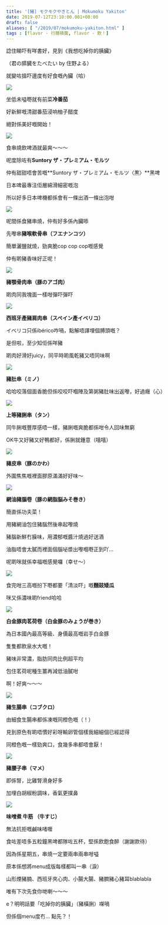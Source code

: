 ```yaml
---
title: '[豬] モクモクやきとん | Mokumoku Yakiton'
date: 2019-07-12T23:10:00.001+08:00
draft: false
aliases: [ "/2019/07/mokumoku-yakiton.html" ]
tags : [flavor - 行膳積腹, flavor - 飲！]
---
```


諗住睇吓有咩書好，見到《我想吃掉你的胰臟》  

（君の膵臓をたべたい by 住野よる）  

就變咗搵吓邊度有好食嘅內臟（哈）

![](https://17o5qw.ch.files.1drv.com/y4mOwHA0UMUcH4Xg3Lst-6swDxSwxc9Bp7wLX6ga8QcB9Y_NKCXx2H12HAcl7ZJVxTW9mS3BvGFwIePjqFxjQatitrtejcF7X0j1sfp3OSJXUYWWt-AyiliavlzBBwcrRRtI9aa4uDWTouJdxuGkXEXPF3gjlLh0mzOr2p0Ake1IAdnnfYtsVMXwIGBfLlqc5IujOnCVp6GEQuFNUBU0JlL3w?width=660&height=371&cropmode=none)

坐低未嗌嘢就有前菜**冷番茄**

好新鮮嘅清甜番茄浸响柚子醋度

絕對係美好嘅開始！

![](https://17o2qw.ch.files.1drv.com/y4mKUoa4QYBV9_tF2TEHyTZDJ7lw2IwX9ZnRrvTb3hAXsEfloq2FaqiBEn8D0PDFAgzB6-WJ5Mz1i9U5-a25dIM9GD9PodAotH-MXsOX9s8H1Dtp4Pk0gdTUOzjmARWPRARcudUsxj90MlLt-EOrzpGdbBlCCtpFIUlTrewxXgjKIiuFOfLkbEq7xYoxejp0-CYV2aRUQZlvs88HdJypd8lmA?width=371&height=660&cropmode=none)

食串燒飲啤酒就最爽～～～

呢度除咗有**Suntory ザ・プレミアム・モルツ**

仲有甜甜唔會苦嘅**Suntory ザ・プレミアム・モルツ〈黒〉**黑啤

日本啤最專注佢層綿滑細密嘅泡

所以好多日本啤機都係會有一條出酒一條出泡咁

![](https://17o3qw.ch.files.1drv.com/y4mh4vw-MNXnuYQifx4_joCaG-Ut4--rfma99-OdhjYJ1_WvUANm0Vf8wDDanbHlt8_VPb5ZeJNE-X25f1YQbuYKMRMcBi813qrVkI6_lJkdT5BjMFphUo2Cgmgd4PSDGFTWk55M4JfdkvkHOuh2iWOHAmMy_5nGBxMef-15LqTlfNRRUt0TobjfTAnVaG4_wLPWyRP53eu5BmpwBH_6Pmpgw?width=660&height=371&cropmode=none)

呢間係食豬串燒，仲有好多係內臟㖭

先嚟串**豬喉軟骨串（フエナンコツ）**

簡單灑鹽就燒，勁爽脆cop cop cop嘅感覺

仲有啲豬香味好正呢！

![](https://17o0qw.ch.files.1drv.com/y4mX4hiiBkLkwco-b1cM9VvDIAl894T_GoLRCxxTrMBFG66SEO8s1z9dc6eJvlSMbmh9PjWfkO6VM4nNGGiLCZIy0PS9ibtnquQvR1XdHJUdZh4-pJZlmHvC45ZsaY7URBs7XlSwXHAuDqyv7xcXG8UPnwDGbfejSg66XRWcSBUhuQC-x_DnxFNV_JAvQbk_-GRtHLadw5eWCLtP0OZlRl9ww?width=660&height=371&cropmode=none)

**豬顎骨肉串（豚のアゴ肉）**

啲肉同我塊面一樣咁彈吓彈吓

![](https://17o1qw.ch.files.1drv.com/y4mRjpju22wV3N2WhIQISCNrfeg7k1txt-yePptQFxGEwDoR_zHaQLScZpPezSZxg39K3Rpeajqs_U7drguf6RCv6-iraly-VBq-jelOdIU-la3A4qJbETAtKx-fhAOWewc5htsgf88m_OKH-RZ-r1TvLDl5Nyn0iG8rJY-f_UFdYdGk4MPhA5pRG4vGSa-m074IBs8y_alvHXaTHazB6F74A?width=660&height=371&cropmode=none)

**西班牙產豬肩肉串（スペイン產イベリコ）**

イベリコ只係ibérico咋喎，點解唔譯埋個膊頭嘅？

是但啦，至少知佢係咩豬

啲肉好滑好juicy，同平時啲風乾豬又唔同味啊

![](https://17oyqw.ch.files.1drv.com/y4me_wzfl0zZfsbKj9zs9iHDzBgU3gyseS7jsYn8C2jr16SO1aClFXXbqfPoCOWoemqyP5g0YFAsuTOtwmpdA0bCLJixXTXUxaaMRp6LEbsTy3A095W1OnqdRTZOxZVLpU0VSiP9LCH5vdd3ljvE9fbtnWcUaVrVLMGFyqbNO4Q4Wh5Ow2613z8RyH75EGjXCpQUV2hHo3X1Wk2o18xVfCyZw?width=660&height=371&cropmode=none)

**豬肚串（ミノ）**

哈哈咬落個面香脆但係咬咬吓嗰陣及第粥豬肚味出返嚟，好過癮（心）

![](https://17ozqw.ch.files.1drv.com/y4meZoH51rzHVsO0nkbnB83X0VgUKQ0BQ5N8mbO0yyscDCqSdQ37mBNz_AKp5yQipaRRYnsVkHJSGkHvh9GOmSLyaegATHAdLgWmF5nHGTLn3wpJOzgNKQeMCnUEbmjWU5q55U58u76xbgys3cUqmtfnV8lrm3l7AoMkrTHUzeXAwGwCYdq8GI5pBZnsJ2Ats9ejLS98TaW50HRrCIWpbAjjg?width=660&height=371&cropmode=none)

**上等豬脷串（タン）**

同牛脷嘅豐厚感唔一樣，豬脷嘅爽脆都係咁令人回味無窮

OK牛又好豬又好鴨都好，係脷就鍾意（嘻嘻）

![](https://17owqw.ch.files.1drv.com/y4miN8KCHqk0b-836AI8bCer3mCQgGc09XObk-dluRRzzg3Qwc0OmtQSeQPKDj0WYWUA21psMwOimL8BgnUPAWbuQ-yYRTrzuHWepAJ8aKYqPm9M0GJPe24aHVhfnR12ha2KjjcXoPzWUzHQvmN1-hcWzx_3fze9NGoN6qsiAeU7uwjFv2D5c9DlA_1w7-wle9mQCma-kSh4O2Qqd66jKNp1Q?width=660&height=371&cropmode=none)

**豬皮串（豚のかわ）**

外圍焦焦嘅裡面膠原滿滿好好味～

![](https://17oxqw.ch.files.1drv.com/y4m7IUTfDoZwZisurqas96dsdNL43HgMv1VYZLwhrKDW4CFb2OaOrbVftanwoz5RmGo2jAQCvB-3n88YNsvmmTij1PUjUzjkmtbCurPrpewKoytLwjVFAQ38qP3GiubyF6qYmrIkN6TVZeuJz2MpMNejbXIaECdrjl7TlsEjS4nTWH3hNQ-ht6a9GtYhqoIV6NQeebbYx7AMSvQJ2YUXF_1sQ?width=660&height=371&cropmode=none)

**網油豬腦卷（豚の網脂脳みそ巻き）**

簡直係功夫菜！

用豬網油包住豬腦然後串起嚟燒

豬腦新鮮冇臊味，用濃郁嘅醬汁燒過好送酒

油脂唔會太膩而裡面個腦咇漿出嚟嗰嘢正到吖...

呢啲咪就係幸福嘅感覺囉（幸せ～）

![](https://1ro4qw.ch.files.1drv.com/y4mdUdsPF1zW3iQUULoCI7Tg-BLOq0L7v814mrXdDU768tkHz9be5wpLkMe6kDT0N3tJ2qDZJHYMi2jEF68pSiVDB48Sj4hCuOIjCM-oBQH3TJlrgW3wejGNR0WpQppWB6Z6OCti62QiRFZldYhnZBZQyv9W_NzUaXC5mhxOcQjA5kHQ6uYE6voUWzYKYhlduFYlx63icy9qCAHc2Il6nB66Q?width=660&height=371&cropmode=none)

食完咁三高嘅扮下嘢都要「清淡吓」嘅**麵豉矮瓜**

咪又係濃味啲friend哈哈

![](https://1ro5qw.ch.files.1drv.com/y4mkf4wUEFjFS-olBUdwn84H6Wc5Y6vsQ1XKYYc82uEKOmfreuzZ1nLxJ09pC_WU0rEzmQq9vlOBTTI54zjpROngl7YFYbA4BwUQ2AR0R18gcX3wh4tW-35DDB4ilmU54804M2vYzsDcgmJJDSO6dBoh7IMvx8DKztjLgMz1Hzutxx-6Rq_mXwEZsXmx1cGJS6Sqeei49TlvOhjpkCFX-79fg?width=660&height=371&cropmode=none)

**白金豚肉茗荷卷（白金豚のみょうが巻き）**

為日本國內最高等級、身價最高嘅岩手白金豚

隻隻都飲泉水大嘅！

豬味非常濃，脂肪同肉比例超平均

包住茗荷呢種生薑再減低油膩咁

啊！好爽～～～

![](https://1ro2qw.ch.files.1drv.com/y4m7yKTOWsijZO1cFhZuWqzvoFsSTnSd539SaYp074cidj6iaGGhs5IoKJ_FTrqEoa9-g2hbRO5dhR1fk4g1e9iueecEw1rS8qjSnhdQH-ef_LSgO6o6RUtzJbi87I6spKrNSf3Md_kakSbs6qo0wwzpGvrcTpB9xRoNyQRHcl4LB7qS8eIenK4nNXbQ5R6zJBYC1Kr0cyqvskrdG4imtuAvA?width=660&height=371&cropmode=none)

**豬生腸串（コブクロ）**

由細食生腸串都係凍嘅同橙色嘅（！）

見到原色有啲唔慣好彩呀輸卵管個樣我細細個已經認得

同橙色嘅一樣勁爽口，食幾多串都唔會厭！

![](https://1ro3qw.ch.files.1drv.com/y4mkBGbgtI2uuVXheWvwufn0QYeNXQlSi2X5zeVRrEgKdP-M4X2DVxcSzxPvnp_MBe5shhhZqM5sylqIUlalMaONSA_ItdsdgF8JKeF1Sk6L1wqnZFB4FHECXI7Y6ZSGmvYEh7uQxSS01B8y40CFMhnrH6785PvX4K3lg_MDMUvoyC0yig8pZnRT5yQFMRY7Cao_mOPYlHhapTLHySOYf2cnA?width=660&height=371&cropmode=none)

**豬腰子串（マメ）**

即係腎，比雞腎滑身好多

加埋白胡椒粉調味，香氣更撲鼻

![](https://1ro0qw.ch.files.1drv.com/y4mi7o0P68ElV2jmfn-FlVK92vx8oRbYxxJxiL7StTgd7CXh9isPD8odLbSdg0_VQ1gPtrH0YQv3H7bvvufIFDqFtENWcqEie0hqqKv9TwPzURl_Ic4Sq60HN9lakr4LXXIMR2QcXTT_7RqXQBrHIWVaL_WaYeih48TOkx4xv0IfcQMwqzN7Ne6LWwid8-yCytgNDZv1biWw2qcSq-h0Oof2Q?width=660&height=371&cropmode=none)

**味噌煮 牛筋 （牛すじ）**

無法抗拒嘅鹹味啫喱

食咗差唔多五粒鐘黑啤都隊咗五杯，堅係飲飽食醉（謝謝款待）

  

  

因為係星期五，串燒一定要兩串兩串咁嗌

原本係想將menu成版每樣都叫一串（淚）

山形煙豬腩、西班牙夾心肉、小腸大腸、豬膶豬心豬耳blablabla

唯有下次先食你哋喇～～～

  

e？明明話要「吃掉你的胰臟」（豬橫脷）㗎喎

但係個menu度冇... 點先？！